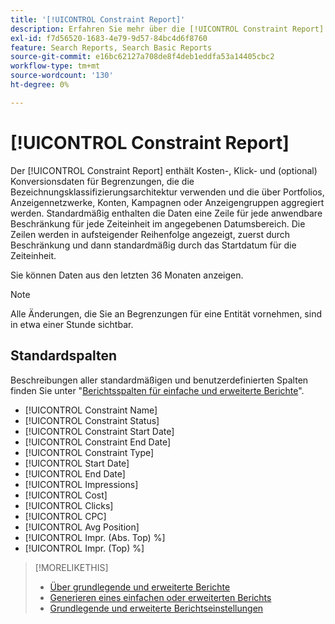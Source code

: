 ```yaml
---
title: '[!UICONTROL Constraint Report]'
description: Erfahren Sie mehr über die [!UICONTROL Constraint Report].
exl-id: f7d56520-1683-4e79-9d57-84bc4d6f8760
feature: Search Reports, Search Basic Reports
source-git-commit: e16bc62127a708de8f4deb1eddfa53a14405cbc2
workflow-type: tm+mt
source-wordcount: '130'
ht-degree: 0%

---
```


# [!UICONTROL Constraint Report]

Der [!UICONTROL Constraint Report] enthält Kosten-, Klick- und (optional) Konversionsdaten für Begrenzungen, die die Bezeichnungsklassifizierungsarchitektur verwenden und die über Portfolios, Anzeigennetzwerke, Konten, Kampagnen oder Anzeigengruppen aggregiert werden. Standardmäßig enthalten die Daten eine Zeile für jede anwendbare Beschränkung für jede Zeiteinheit im angegebenen Datumsbereich. Die Zeilen werden in aufsteigender Reihenfolge angezeigt, zuerst durch Beschränkung und dann standardmäßig durch das Startdatum für die Zeiteinheit.

Sie können Daten aus den letzten 36 Monaten anzeigen.

>[!NOTE]
>
>Alle Änderungen, die Sie an Begrenzungen für eine Entität vornehmen, sind in etwa einer Stunde sichtbar.

## Standardspalten

Beschreibungen aller standardmäßigen und benutzerdefinierten Spalten finden Sie unter &quot;[Berichtsspalten für einfache und erweiterte Berichte](basic-advanced-report-columns.md)&quot;.

* [!UICONTROL Constraint Name]
* [!UICONTROL Constraint Status]
* [!UICONTROL Constraint Start Date]
* [!UICONTROL Constraint End Date]
* [!UICONTROL Constraint Type]
* [!UICONTROL Start Date]
* [!UICONTROL End Date]
* [!UICONTROL Impressions]
* [!UICONTROL Cost]
* [!UICONTROL Clicks]
* [!UICONTROL CPC]
* [!UICONTROL Avg Position]
* [!UICONTROL Impr. (Abs. Top) %]
* [!UICONTROL Impr. (Top) %]

>[!MORELIKETHIS]
>
>* [Über grundlegende und erweiterte Berichte](basic-advanced-report-about.md)
>* [Generieren eines einfachen oder erweiterten Berichts](basic-advanced-report-generate.md)
>* [Grundlegende und erweiterte Berichtseinstellungen](basic-advanced-report-settings.md)
